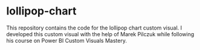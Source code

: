 # lollipop-chart
This repository contains the code for the lollipop chart custom visual. I developed this custom visual with the help of Marek Pilczuk while following his course on Power BI Custom Visuals Mastery.
